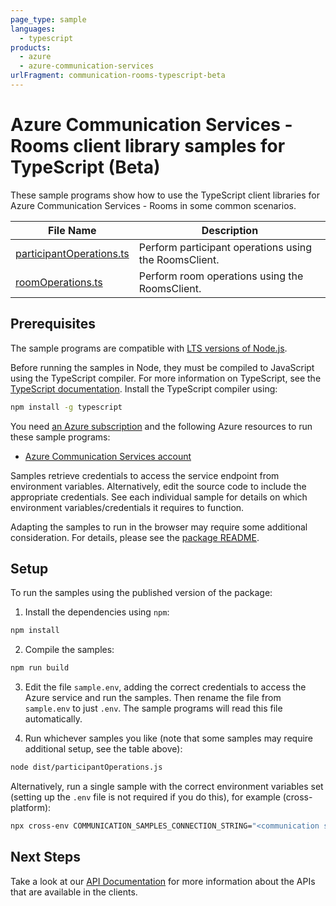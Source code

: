```yaml
---
page_type: sample
languages:
  - typescript
products:
  - azure
  - azure-communication-services
urlFragment: communication-rooms-typescript-beta
---
```


# Azure Communication Services - Rooms client library samples for TypeScript (Beta)

These sample programs show how to use the TypeScript client libraries for Azure Communication Services - Rooms in some common scenarios.

| **File Name**                                     | **Description**                                       |
| ------------------------------------------------- | ----------------------------------------------------- |
| [participantOperations.ts][participantoperations] | Perform participant operations using the RoomsClient. |
| [roomOperations.ts][roomoperations]               | Perform room operations using the RoomsClient.        |

## Prerequisites

The sample programs are compatible with [LTS versions of Node.js](https://github.com/nodejs/release#release-schedule).

Before running the samples in Node, they must be compiled to JavaScript using the TypeScript compiler. For more information on TypeScript, see the [TypeScript documentation][typescript]. Install the TypeScript compiler using:

```bash
npm install -g typescript
```

You need [an Azure subscription][freesub] and the following Azure resources to run these sample programs:

- [Azure Communication Services account][createinstance_azurecommunicationservicesaccount]

Samples retrieve credentials to access the service endpoint from environment variables. Alternatively, edit the source code to include the appropriate credentials. See each individual sample for details on which environment variables/credentials it requires to function.

Adapting the samples to run in the browser may require some additional consideration. For details, please see the [package README][package].

## Setup

To run the samples using the published version of the package:

1. Install the dependencies using `npm`:

```bash
npm install
```

2. Compile the samples:

```bash
npm run build
```

3. Edit the file `sample.env`, adding the correct credentials to access the Azure service and run the samples. Then rename the file from `sample.env` to just `.env`. The sample programs will read this file automatically.

4. Run whichever samples you like (note that some samples may require additional setup, see the table above):

```bash
node dist/participantOperations.js
```

Alternatively, run a single sample with the correct environment variables set (setting up the `.env` file is not required if you do this), for example (cross-platform):

```bash
npx cross-env COMMUNICATION_SAMPLES_CONNECTION_STRING="<communication samples connection string>" node dist/participantOperations.js
```

## Next Steps

Take a look at our [API Documentation][apiref] for more information about the APIs that are available in the clients.

[participantoperations]: https://github.com/Azure/azure-sdk-for-js/blob/main/sdk/communication/communication-rooms/samples/v1-beta/typescript/src/participantOperations.ts
[roomoperations]: https://github.com/Azure/azure-sdk-for-js/blob/main/sdk/communication/communication-rooms/samples/v1-beta/typescript/src/roomOperations.ts
[apiref]: https://docs.microsoft.com/javascript/api/@azure/communication-rooms
[freesub]: https://azure.microsoft.com/free/
[createinstance_azurecommunicationservicesaccount]: https://docs.microsoft.com/azure/communication-services/quickstarts/create-communication-resource
[package]: https://github.com/Azure/azure-sdk-for-js/tree/main/sdk/communication/communication-rooms/README.md
[typescript]: https://www.typescriptlang.org/docs/home.html